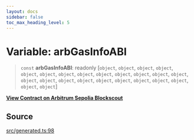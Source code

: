 ```yaml
---
layout: docs
sidebar: false
toc_max_heading_level: 5
---
```


# Variable: arbGasInfoABI

> `const` **arbGasInfoABI**: readonly [`object`, `object`, `object`, `object`, `object`, `object`, `object`, `object`, `object`, `object`, `object`, `object`, `object`, `object`, `object`, `object`, `object`, `object`, `object`, `object`, `object`, `object`, `object`, `object`]

[__View Contract on Arbitrum Sepolia Blockscout__](https://sepolia-explorer.arbitrum.io/address/0x000000000000000000000000000000000000006c)

## Source

[src/generated.ts:98](https://github.com/anegg0/arbitrum-orbit-sdk/blob/b24cbe9cd68eb30d18566196d2c909bd4086db10/src/generated.ts#L98)
